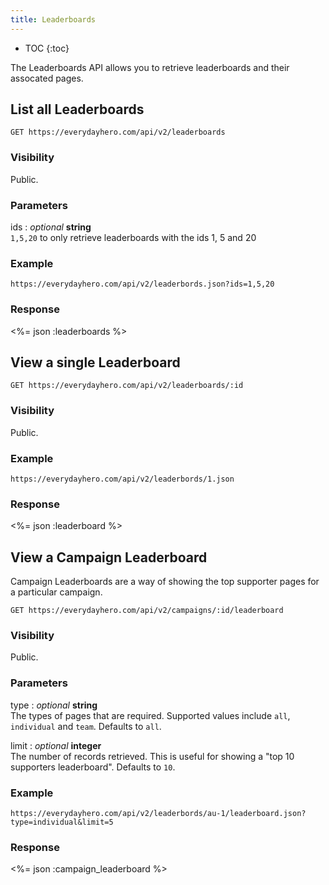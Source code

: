 ```yaml
---
title: Leaderboards
---
```


* TOC
{:toc}

The Leaderboards API allows you to retrieve leaderboards and their
assocated pages.

## List all Leaderboards

    GET https://everydayhero.com/api/v2/leaderboards

### Visibility

Public.

### Parameters

ids : _optional_ **string**<br/>
`1,5,20` to only retrieve leaderboards with the ids 1, 5 and 20

### Example

    https://everydayhero.com/api/v2/leaderbords.json?ids=1,5,20

### Response

<%= json :leaderboards %>

## View a single Leaderboard

    GET https://everydayhero.com/api/v2/leaderboards/:id

### Visibility

Public.

### Example

    https://everydayhero.com/api/v2/leaderbords/1.json

### Response

<%= json :leaderboard %>

## View a Campaign Leaderboard

Campaign Leaderboards are a way of showing the top supporter pages for a
particular campaign.

    GET https://everydayhero.com/api/v2/campaigns/:id/leaderboard

### Visibility

Public.

### Parameters

type : _optional_ **string**<br/>
The types of pages that are required. Supported values include `all`, `individual` and `team`. Defaults to `all`.

limit : _optional_ **integer**<br/>
The number of records retrieved. This is useful for showing a "top 10 supporters leaderboard". Defaults to `10`.

### Example

    https://everydayhero.com/api/v2/leaderbords/au-1/leaderboard.json?type=individual&limit=5

### Response

<%= json :campaign_leaderboard %>
